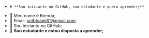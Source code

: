 -     # **Sou iniciante no GitHub, sou estudante e quero aprender;**  
-  📌 Meu nome é Brenda;
-  📌 Email: votbtsami81@gmail.com;
-  📌 Sou iniciante no GitHub;
-  📌 **Sou estudante e estou disposta a aprender;**  
